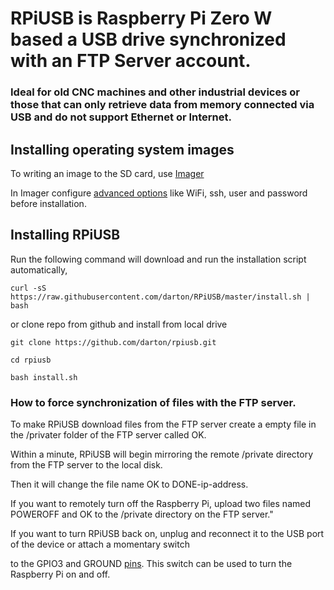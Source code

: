 # RPiUSB is Raspberry Pi Zero W based a USB drive synchronized with an FTP Server account.

### Ideal for old CNC machines and other industrial devices or those that can only retrieve data from memory connected via USB and do not support Ethernet or Internet.



## Installing operating system images 

To writing an image to the SD card, use [Imager](https://www.raspberrypi.org/downloads/)

In Imager configure [advanced options](https://www.raspberrypi.com/documentation/computers/getting-started.html#installing-the-operating-system) like WiFi, ssh, user and password before installation. 


## Installing RPiUSB

Run the following command will download and run the installation script automatically,
```
curl -sS https://raw.githubusercontent.com/darton/RPiUSB/master/install.sh | bash
```
or clone repo from github and install from local drive

```
git clone https://github.com/darton/rpiusb.git

cd rpiusb

bash install.sh
```


### How to force synchronization of files with the FTP server.

To make RPiUSB download files from the FTP server create a empty file in the /privater folder of the FTP server called OK.

Within a minute, RPiUSB will begin mirroring the remote /private directory from the FTP server to the local disk.

Then it will change the file name OK to DONE-ip-address.

If you want to remotely turn off the Raspberry Pi, upload two files named POWEROFF and OK to the /private directory on the FTP server."

If you want to turn RPiUSB back on, unplug and reconnect it to the USB port of the device or attach a momentary switch 

to the GPIO3 and GROUND [pins](https://pinout.xyz/pinout/pin5_gpio3/). This switch can be used to turn the Raspberry Pi on and off.
